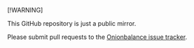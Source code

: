 [!WARNING]

This GitHub repository is just a public mirror.

Please submit pull requests to the [Onionbalance issue tracker](https://gitlab.torproject.org/tpo/onion-services/onionbalance/-/issues).
